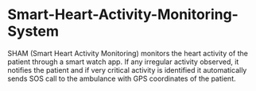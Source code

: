 # Smart-Heart-Activity-Monitoring-System
SHAM (Smart Heart Activity Monitoring) monitors the heart activity of the patient through a smart watch app. If any irregular activity observed, it notifies the patient and if very critical activity is identified it automatically sends SOS call to the ambulance with GPS coordinates of the patient.
